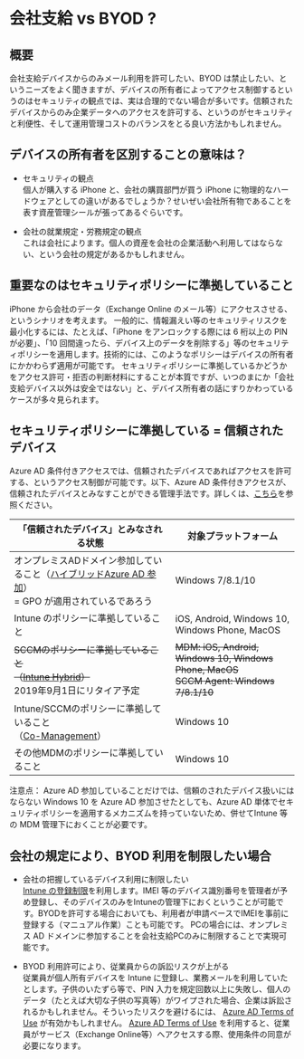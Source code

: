 # 会社支給 vs BYOD ?

## 概要
会社支給デバイスからのみメール利用を許可したい、BYOD は禁止したい、というニーズをよく聞きますが、デバイスの所有者によってアクセス制御するというのはセキュリティの観点では、実は合理的でない場合が多いです。信頼されたデバイスからのみ企業データへのアクセスを許可する、というのがセキュリティと利便性、そして運用管理コストのバランスをとる良い方法かもしれません。

## デバイスの所有者を区別することの意味は？
* セキュリティの観点  
個人が購入する iPhone と、会社の購買部門が買う iPhone に物理的なハードウェアとしての違いがあるでしょうか？せいぜい会社所有物であることを表す資産管理シールが張ってあるぐらいです。

* 会社の就業規定・労務規定の観点  
これは会社によります。個人の資産を会社の企業活動へ利用してはならない、という会社の規定があるかもしれません。

## 重要なのはセキュリティポリシーに準拠していること
iPhone から会社のデータ（Exchange Online のメール等）にアクセスさせる、というシナリオを考えます。
一般的に、情報漏えい等のセキュリティリスクを最小化するには、たとえば、「iPhone をアンロックする際には 6 桁以上の PIN が必要」、「10 回間違ったら、デバイス上のデータを削除する」等のセキュリティポリシーを適用します。技術的には、このようなポリシーはデバイスの所有者にかかわらず適用が可能です。
セキュリティポリシーに準拠しているかどうかをアクセス許可・拒否の判断材料にすることが本質ですが、いつのまにか「会社支給デバイス以外は安全ではない」と、デバイス所有者の話にすりかわっているケースが多々見られます。

## セキュリティポリシーに準拠している = 信頼されたデバイス
Azure AD 条件付きアクセスでは、信頼されたデバイスであればアクセスを許可する、というアクセス制御が可能です。以下、Azure AD 条件付きアクセスが、信頼されたデバイスとみなすことができる管理手法です。詳しくは、[こちら](https://docs.microsoft.com/ja-jp/azure/active-directory/active-directory-conditional-access-policy-connected-applications)を参照ください。

|「信頼されたデバイス」とみなされる状態|対象プラットフォーム|
|-|-|
|オンプレミスADドメイン参加していること（[ハイブリッドAzure AD 参加](https://docs.microsoft.com/ja-jp/azure/active-directory/device-management-hybrid-azuread-joined-devices-setup)）<br>= GPO が適用されているであろう|Windows 7/8.1/10|
|Intune のポリシーに準拠していること|iOS, Android, Windows 10, Windows Phone, MacOS|
|~~SCCMのポリシーに準拠していること<br>（[Intune Hybrid](https://docs.microsoft.com/ja-jp/sccm/mdm/deploy-use/setup-hybrid-mdm)）~~<br>2019年9月1日にリタイア予定|~~MDM: iOS, Android, Windows 10, Windows Phone, MacOS <br> SCCM Agent: Windows 7/8.1/10~~
|Intune/SCCMのポリシーに準拠していること<br>（[Co-Management](https://docs.microsoft.com/ja-jp/sccm/core/clients/manage/co-management-overview)）|Windows 10|
|その他MDMのポリシーに準拠していること|Windows 10|

注意点： Azure AD 参加していることだけでは、信頼のされたデバイス扱いにはならない
Windows 10 を Azure AD 参加させたとしても、Azure AD 単体でセキュリティポリシーを適用するメカニズムを持っていないため、併せてIntune 等の MDM 管理下におくことが必要です。


## 会社の規定により、BYOD 利用を制限したい場合
* 会社の把握しているデバイス利用に制限したい  
[Intune の登録制限](https://docs.microsoft.com/ja-jp/intune/enrollment-options)を利用します。IMEI 等のデバイス識別番号を管理者が予め登録し、そのデバイスのみをIntuneの管理下におくということが可能です。BYODを許可する場合においても、利用者が申請ベースでIMEIを事前に登録する（マニュアル作業）ことも可能です。
PCの場合には、オンプレミス AD ドメインに参加することを会社支給PCのみに制限することで実現可能です。

* BYOD 利用許可により、従業員からの訴訟リスクが上がる  
従業員が個人所有デバイスを Intune に登録し、業務メールを利用していたとします。子供のいたずら等で、PIN 入力を規定回数以上に失敗し、個人のデータ（たとえば大切な子供の写真等）がワイプされた場合、企業は訴訟されるかもしれません。そういったリスクを避けるには、
[Azure AD Terms of Use](https://docs.microsoft.com/ja-jp/azure/active-directory/active-directory-tou) が有効かもしれません。
[Azure AD Terms of Use](https://docs.microsoft.com/ja-jp/azure/active-directory/active-directory-tou) を利用すると、従業員がサービス（Exchange Online等）へアクセスする際、使用条件の同意が必要になります。
